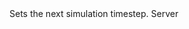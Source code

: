 <function name="SetSimulationTimestep" parent="IPhysicsEnvironment" type="classfunc">
	<description>
		Sets the next simulation timestep.
		<added version="0.7"></added>
	</description>
	<realm>Server</realm>
	<args>
		<arg name="timeStep" type="number"></arg>
	</args>
	<rets>
	</rets>
</function>